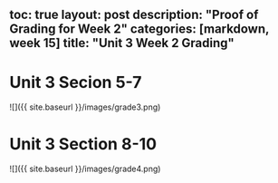 toc: true
layout: post
description: "Proof of Grading for Week 2"
categories: [markdown, week 15]
title: "Unit 3 Week 2 Grading"
---

# Unit 3 Secion 5-7
![]({{ site.baseurl }}/images/grade3.png)

# Unit 3 Section 8-10
![]({{ site.baseurl }}/images/grade4.png)